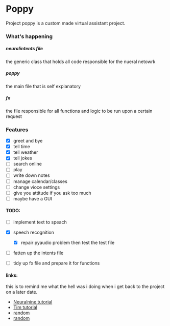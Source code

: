 # Poppy 
Project poppy is a custom made virtual assistant project.


### What's happening 

##### neuralintents file
the generic class that holds all code responsible for the nueral netowrk

##### poppy
the main file that is self explanatory

##### fx 
the file responsible for all functions and logic to be run upon a certain request

### Features 

 - [X] greet and bye
 - [X] tell time
 - [X] tell weather
 - [X] tell jokes
 - [ ] search online
 - [ ] play 
 - [ ] write down notes
 - [ ] manage calendar/classes
 - [ ] change vioce settings
 - [ ] give you attitude if you ask too much
 - [ ] maybe have a GUI

 #### TODO:

 - [ ] implement text to speach
 - [X] speech recognition
    - [X] repair pyaudio problem then test the test file
 - [ ] fatten up the intents file
 - [ ] tidy up fx file and prepare it for functions


#### links:
this is to remind me what the hell was i doing when i get back to the project on a later date.

 - [Neuralnine tutorial](https://www.youtube.com/watch?v=1lwddP0KUEg&t=130s)
 - [Tim tutorial](https://youtube.com/playlist?list=PLzMcBGfZo4-ndH9FoC4YWHGXG5RZekt-Q)
 - [random](https://www.youtube.com/watch?v=9KZwRBg4-P0)
 - [random](https://www.youtube.com/watch?v=RpWeNzfSUHw)
